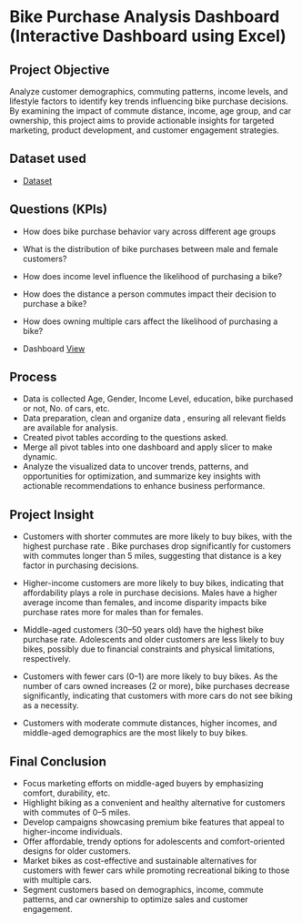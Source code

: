 # Bike Purchase Analysis Dashboard (Interactive Dashboard using Excel)
## Project Objective
Analyze customer demographics, commuting patterns, income levels, and lifestyle factors to identify key trends influencing bike purchase decisions. By examining the impact of commute distance, income, age group, and car ownership, this project aims to provide actionable insights for targeted marketing, product development, and customer engagement strategies.

## Dataset used
- <a href="https://github.com/Fathimathu-swafa/Bike-Purchase-Analysis-Dashboard/blob/main/Raw%20Dataset.xlsx">Dataset</a>

## Questions (KPIs)
- How does bike purchase behavior vary across different age groups
- What is the distribution of bike purchases between male and female customers?
- How does income level influence the likelihood of purchasing a bike?
- How does the distance a person commutes impact their decision to purchase a bike?
- How does owning multiple cars affect the likelihood of purchasing a bike?

- Dashboard <a href="https://github.com/Fathimathu-swafa/Bike-Purchase-Analysis-Dashboard/blob/main/Dashboard%20Image.png"> View </a>

## Process
- Data is collected Age, Gender, Income Level, education, bike purchased or not, No. of cars, etc.
- Data preparation, clean and organize data , ensuring all relevant fields are available for analysis.
- Created pivot tables according to the questions asked.
- Merge all pivot tables into one dashboard and apply slicer to make dynamic.
- Analyze the visualized data to uncover trends, patterns, and opportunities for optimization, and summarize key insights with actionable recommendations to enhance business performance.

## Project Insight
- Customers with shorter commutes are more likely to buy bikes, with the highest purchase rate .
  Bike purchases drop significantly for customers with commutes longer than 5 miles, suggesting that distance is a key factor in purchasing decisions.

- Higher-income customers are more likely to buy bikes, indicating that affordability plays a role in purchase decisions.
  Males have a higher average income than females, and income disparity impacts bike purchase rates more for males than for females.

- Middle-aged customers (30–50 years old) have the highest bike purchase rate.
  Adolescents and older customers are less likely to buy bikes, possibly due to financial constraints and physical limitations, respectively.

- Customers with fewer cars (0–1) are more likely to buy bikes.
  As the number of cars owned increases (2 or more), bike purchases decrease significantly, indicating that customers with more cars do not see biking as a necessity.

- Customers with moderate commute distances, higher incomes, and middle-aged demographics are the most likely to buy bikes.

## Final Conclusion
- Focus marketing efforts on middle-aged buyers by emphasizing comfort, durability, etc.
- Highlight biking as a convenient and healthy alternative for customers with commutes of 0–5 miles.
- Develop campaigns showcasing premium bike features that appeal to higher-income individuals.
- Offer affordable, trendy options for adolescents and comfort-oriented designs for older customers.
- Market bikes as cost-effective and sustainable alternatives for customers with fewer cars while promoting recreational biking to those with multiple cars.
- Segment customers based on demographics, income, commute patterns, and car ownership to optimize sales and customer engagement.



